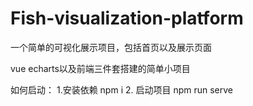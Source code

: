 # Fish-visualization-platform
一个简单的可视化展示项目，包括首页以及展示页面

vue echarts以及前端三件套搭建的简单小项目

如何启动：
1.安装依赖
npm i
2. 启动项目
npm run serve
